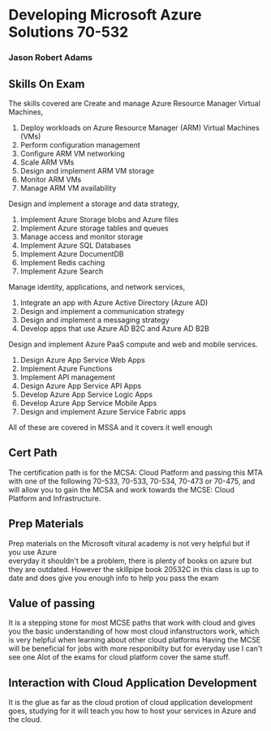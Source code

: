 # Developing Microsoft Azure Solutions 70-532
### Jason Robert Adams
## Skills On Exam
   The skills covered are 
   Create and manage Azure Resource Manager Virtual Machines, 
1.   Deploy workloads on Azure Resource Manager (ARM) Virtual Machines (VMs)
1.   Perform configuration management
1.   Configure ARM VM networking
1.   Scale ARM VMs
1.   Design and implement ARM VM storage
1.   Monitor ARM VMs
1.   Manage ARM VM availability
   
   Design and implement a storage and data strategy,  
1.   Implement Azure Storage blobs and Azure files
1.   Implement Azure storage tables and queues
1.   Manage access and monitor storage
1.   Implement Azure SQL Databases
1.   Implement Azure DocumentDB
1.   Implement Redis caching
1.   Implement Azure Search
  
   Manage identity, applications, and network services,
1.   Integrate an app with Azure Active Directory (Azure AD)
1.   Design and implement a communication strategy
1.   Design and implement a messaging strategy
1.   Develop apps that use Azure AD B2C and Azure AD B2B

   Design and implement Azure PaaS compute and web and mobile services.
1.   Design Azure App Service Web Apps
1.   Implement Azure Functions
1.   Implement API management
1.   Design Azure App Service API Apps
1.   Develop Azure App Service Logic Apps
1.   Develop Azure App Service Mobile Apps
1.   Design and implement Azure Service Fabric apps
 
   All of these are covered in MSSA and it covers it well enough

## Cert Path
   The certification path is for the MCSA: Cloud Platform and passing this MTA with one of the
   following 70-533, 70-533, 70-534, 70-473 or 70-475, and will allow you to gain the MCSA and 
   work towards the MCSE: Cloud Platform and Infrastructure.

## Prep Materials
   Prep materials on the Microsoft vitural academy is not very helpful but if you use Azure   
   everyday it shouldn't be a problem, there is plenty of books on azure but they are outdated.
   However the skillpipe book 20532C in this class is up to date and does give you enough info to help 
   you pass the exam   

## Value of passing
   It is a stepping stone for most MCSE paths that work with cloud and gives you the basic understanding 
   of how most cloud infanstructors work, which is very helpful when learning about other cloud platforms
   Having the MCSE will be beneficial for jobs with more responibilty but for everyday use I can't see one
   Alot of the exams for cloud platform cover the same stuff.

## Interaction with Cloud Application Development
   It is the glue as far as the cloud protion of cloud application development goes, 
   studying for it will teach you how to host your services in Azure and the cloud.
   